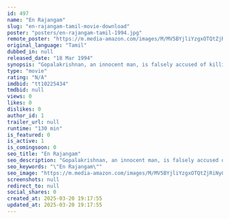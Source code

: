```yaml
---
id: 497
name: "En Rajangam"
slug: "en-rajangam-tamil-movie-download"
poster: "posters/en-rajangam-tamil-1994.jpg"
remote_poster: "https://m.media-amazon.com/images/M/MV5BYjliYzgxOTQtZjRiNy00NGU5LTgzM2ItYTg1OTM0ZWRmMzc4XkEyXkFqcGdeQXVyMjA4OTI5NDQ@._V1_SX300.jpg"
original_language: "Tamil"
dubbed_in: null
released_date: "18 Mar 1994"
synopsis: "Gopalakrishnan, an innocent man, is falsely accused of killing his sister's mother-in-law. He should prove his innocence."
type: "movie"
rating: "N/A"
imdbid: "tt10225434"
tmdbid: null
views: 0
likes: 0
dislikes: 0
author_id: 1
trailer_url: null
runtime: "130 min"
is_featured: 0
is_active: 1
is_comingsoon: 0
seo_title: "En Rajangam"
seo_description: "Gopalakrishnan, an innocent man, is falsely accused of killing his sister's mother-in-law. He should prove his innocence."
seo_keywords: "\"En Rajangam\""
seo_image: "https://m.media-amazon.com/images/M/MV5BYjliYzgxOTQtZjRiNy00NGU5LTgzM2ItYTg1OTM0ZWRmMzc4XkEyXkFqcGdeQXVyMjA4OTI5NDQ@._V1_SX300.jpg"
screenshots: null
redirect_to: null
social_shares: 0
created_at: 2025-03-20 19:17:55
updated_at: 2025-03-20 19:17:55
---
```


